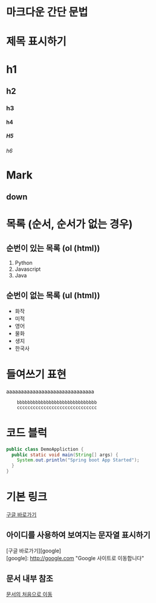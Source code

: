 # 마크다운 간단 문법

# 제목 표시하기
# h1
## h2
### h3
#### h4
##### H5
###### h6

Mark
====
down
----

# 목록 (순서, 순서가 없는 경우)
## 순번이 있는 목록 (ol (html))
1. Python
2. Javascript
3. Java

## 순번이 없는 목록 (ul (html))
- 화작
- 미적
- 영어
- 물화
- 생지
- 한국사

# 들여쓰기 표현
aaaaaaaaaaaaaaaaaaaaaaaaaaaaaa

        bbbbbbbbbbbbbbbbbbbbbbbbbbbbbb  
        cccccccccccccccccccccccccccccc

# 코드 블럭
```java
public class DemoAppliction {
  public static void main(String[] args) {
    System.out.println("Spring boot App Started");
  }
}
```

# 기본 링크
[구글 바로가기](http://google.com)

## 아이디를 사용하여 보여지는 문자열 표시하기
[구글 바로가기][google]  
[google]: http://google.com "Google 사이트로 이동합니다"

## 문서 내부 참조
[문서의 처음으로 이동](#마크다운-간단-문법)


